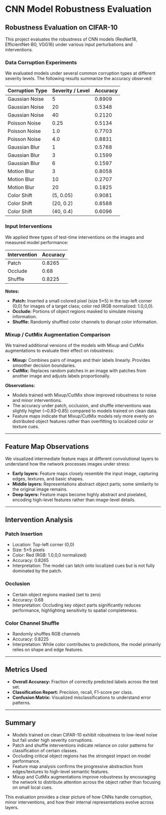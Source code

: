 # CNN Model Robustness Evaluation

## Robustness Evaluation on CIFAR-10

This project evaluates the robustness of CNN models (ResNet18, EfficientNet-B0, VGG16) under various input perturbations and interventions.

### Data Corruption Experiments

We evaluated models under several common corruption types at different severity levels. The following results summarize the accuracy observed:

| Corruption Type | Severity / Level | Accuracy |
| --------------- | ---------------- | -------- |
| Gaussian Noise  | 5                | 0.8909   |
| Gaussian Noise  | 20               | 0.5348   |
| Gaussian Noise  | 40               | 0.2120   |
| Poisson Noise   | 0.25             | 0.5134   |
| Poisson Noise   | 1.0              | 0.7703   |
| Poisson Noise   | 4.0              | 0.8831   |
| Gaussian Blur   | 1                | 0.5768   |
| Gaussian Blur   | 3                | 0.1599   |
| Gaussian Blur   | 6                | 0.1597   |
| Motion Blur     | 3                | 0.8058   |
| Motion Blur     | 10               | 0.2707   |
| Motion Blur     | 20               | 0.1825   |
| Color Shift     | (5, 0.05)        | 0.9081   |
| Color Shift     | (20, 0.2)        | 0.8588   |
| Color Shift     | (40, 0.4)        | 0.6096   |

### Input Interventions

We applied three types of test-time interventions on the images and measured model performance:

| Intervention | Accuracy |
| ------------ | -------- |
| Patch        | 0.8265   |
| Occlude      | 0.68     |
| Shuffle      | 0.8225   |

**Notes:**

* **Patch:** Inserted a small colored pixel (size 5×5) in the top-left corner (0,0) for images of a target class; color red (RGB normalized: 1.0,0,0).
* **Occlude:** Portions of object regions masked to simulate missing information.
* **Shuffle:** Randomly shuffled color channels to disrupt color information.

### Mixup / CutMix Augmentation Comparison

We trained additional versions of the models with Mixup and CutMix augmentations to evaluate their effect on robustness:

* **Mixup:** Combines pairs of images and their labels linearly. Provides smoother decision boundaries.
* **CutMix:** Replaces random patches in an image with patches from another image and adjusts labels proportionally.

**Observations:**

* Models trained with Mixup/CutMix show improved robustness to noise and minor interventions.
* The accuracy under patch, occlusion, and shuffle interventions was slightly higher (~0.83–0.85) compared to models trained on clean data.
* Feature maps indicate that Mixup/CutMix models rely more evenly on distributed object features rather than overfitting to localized color or texture cues.

---

## Feature Map Observations

We visualized intermediate feature maps at different convolutional layers to understand how the network processes images under stress:

* **Early layers:** Feature maps closely resemble the input image, capturing edges, textures, and basic shapes.
* **Middle layers:** Representations abstract object parts; some similarity to the original image remains.
* **Deep layers:** Feature maps become highly abstract and pixelated, encoding high-level features rather than image-level details.

---

## Intervention Analysis

### Patch Insertion

* Location: Top-left corner (0,0)  
* Size: 5×5 pixels  
* Color: Red (RGB: 1.0,0,0 normalized)  
* Accuracy: 0.8265  
* Interpretation: The model can latch onto localized cues but is not fully dominated by the patch.

### Occlusion

* Certain object regions masked (set to zero)  
* Accuracy: 0.68  
* Interpretation: Occluding key object parts significantly reduces performance, highlighting sensitivity to spatial completeness.

### Color Channel Shuffle

* Randomly shuffles RGB channels  
* Accuracy: 0.8225  
* Interpretation: While color contributes to predictions, the model primarily relies on shape and edge features.

---

## Metrics Used

* **Overall Accuracy:** Fraction of correctly predicted labels across the test set.  
* **Classification Report:** Precision, recall, F1-score per class.  
* **Confusion Matrix:** Visualized misclassifications to understand error patterns.

---

## Summary

* Models trained on clean CIFAR-10 exhibit robustness to low-level noise but fail under high severity corruptions.  
* Patch and shuffle interventions indicate reliance on color patterns for classification of certain classes.  
* Occluding critical object regions has the strongest impact on model performance.  
* Feature map analysis confirms the progressive abstraction from edges/textures to high-level semantic features.  
* Mixup and CutMix augmentations improve robustness by encouraging the network to distribute attention across the object rather than focusing on small local cues.

This evaluation provides a clear picture of how CNNs handle corruption, minor interventions, and how their internal representations evolve across layers.
